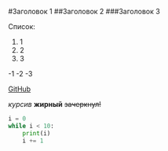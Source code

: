 #Заголовок 1
##Заголовок 2
###Заголовок 3

Список:
1. 1
2. 2
3. 3

-1
-2
-3

[GitHub](https://github.com/Kunai-hub/first-project "Kunai-hub")

_курсив_ **жирный** ~~зачеркнул!~~

```python 3
i = 0
while i < 10:
    print(i)
    i += 1
